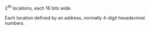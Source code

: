 $2^{16}$ locations, each 16 bits wide.

Each location defined by an address, normally 4-digit hexadecimal numbers.



